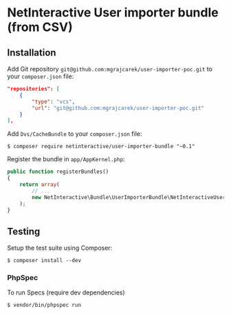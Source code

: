 # NetInteractive User importer bundle (from CSV)

## Installation
Add Git repository `git@github.com:mgrajcarek/user-importer-poc.git` to your `composer.json` file:
```json
"repositories": [
    {
        "type": "vcs",
        "url": "git@github.com:mgrajcarek/user-importer-poc.git"
    }
],
```

Add `Dvs/CacheBundle` to your `composer.json` file:
```
$ composer require netinteractive/user-importer-bundle "~0.1"
```
Register the bundle in `app/AppKernel.php`:
```php
public function registerBundles()
{
    return array(
        // ...
        new NetInteractive\Bundle\UserImporterBundle\NetInteractiveUserImporterBundle(),
    );
}
```
## Testing
Setup the test suite using Composer:
```
$ composer install --dev
```

### PhpSpec
To run Specs (require dev dependencies)
```
$ vendor/bin/phpspec run
```
